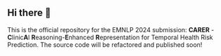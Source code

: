 ## Hi there 👋

This is the official repository for the EMNLP 2024 submission: **CARER** - **C**linic**A**l **R**easoning-**E**nhanced **R**epresentation for Temporal Health Risk Prediction.
The source code will be refactored and published soon!
